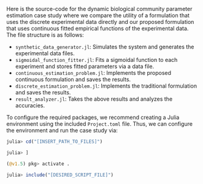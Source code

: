 Here is the source-code for the dynamic biological community parameter estimation 
case study where we compare the utility of a formulation that uses the discrete 
experimental data directly and our proposed formulation that uses continuous fitted 
empirical functions of the experimental data. The file structure is as follows:
- `synthetic_data_generator.jl`: Simulates the system and generates the experimental data files.
- `sigmoidal_function_fitter.jl`: Fits a sigmoidal function to each experiment and stores fitted parameters via a data file.
- `continuous_estimation_problem.jl`: Implements the proposed continuous formulation and saves the results.
- `discrete_estimation_problem.jl`: Implements the traditional formulation and saves the results.
- `result_analyzer.jl`: Takes the above results and analyzes the accuracies.

To configure the required packages, we recommend creating a Julia environment 
using the included `Project.toml` file. Thus, we can configure the environment and 
run the case study via:
```julia
julia> cd("[INSERT_PATH_TO_FILES]")

julia> ]

(@v1.5) pkg> activate .

julia> include("[DESIRED_SCRIPT_FILE]")
```
